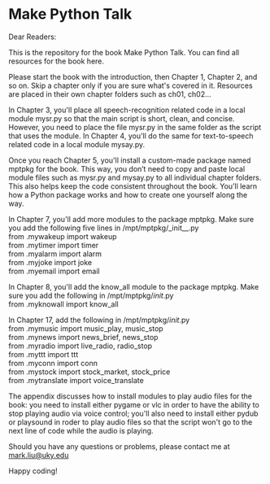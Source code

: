 # Make Python Talk

Dear Readers: 

This is the repository for the book Make Python Talk. You can find all resources for the book here.

Please start the book with the introduction, then Chapter 1, Chapter 2, and so on. Skip a chapter only if you are sure what's covered in it. 
Resources are placed in their own chapter folders such as ch01, ch02... 

In Chapter 3, you'll place all speech-recognition related code in a local module mysr.py so that the main script is short, clean, and concise.
However, you need to place the file mysr.py in the same folder as the script that uses the module.
In Chapter 4, you'll do the same for text-to-speech related code in a local module mysay.py. 

Once you reach Chapter 5, you'll install a custom-made package named mptpkg for the book.
This way, you don’t need to copy and paste local module files such as mysr.py and mysay.py to all individual chapter folders.
This also helps keep the code consistent throughout the book. You’ll learn how a Python package works and how to create one yourself along the way.

In Chapter 7, you'll add more modules to the package mptpkg. Make sure you add the following five lines in /mpt/mptpkg/\_init__.py \
from .mywakeup import wakeup \
from .mytimer import timer \
from .myalarm import alarm \
from .myjoke import joke \
from .myemail import email

In Chapter 8, you'll add the know_all module to the package mptpkg. Make sure you add the following in /mpt/mptpkg/_init_.py \
from .myknowall import know_all

In Chapter 17, add the following in /mpt/mptpkg/_init_.py \
from .mymusic import music_play, music_stop \
from .mynews import news_brief, news_stop \
from .myradio import live_radio, radio_stop \
from .myttt import ttt \
from .myconn import conn \
from .mystock import stock_market, stock_price \
from .mytranslate import voice_translate

The appendix discusses how to install modules to play audio files for the book: you need to install either pygame or vlc
in order to have the ability to stop playing audio via voice control; 
you'll also need to install either pydub or playsound
in roder to play audio files so that the script won't go to the next line of code while the audio is playing. 

Should you have any questions or problems, please contact me at mark.liu@uky.edu

Happy coding!
